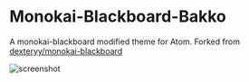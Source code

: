 # Monokai-Blackboard-Bakko

A monokai-blackboard modified theme for Atom. Forked from [dexteryy/monokai-blackboard](https://atom.io/themes/monokai-blackboard)

![screenshot](https://cloud.githubusercontent.com/assets/10223306/19721808/2e0c1478-9b74-11e6-91ec-8a23653329c2.png)
